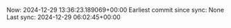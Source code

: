 Now: 2024-12-29 13:36:23.189069+00:00 Earliest commit since sync: None Last sync: 2024-12-29 06:02:45+00:00
